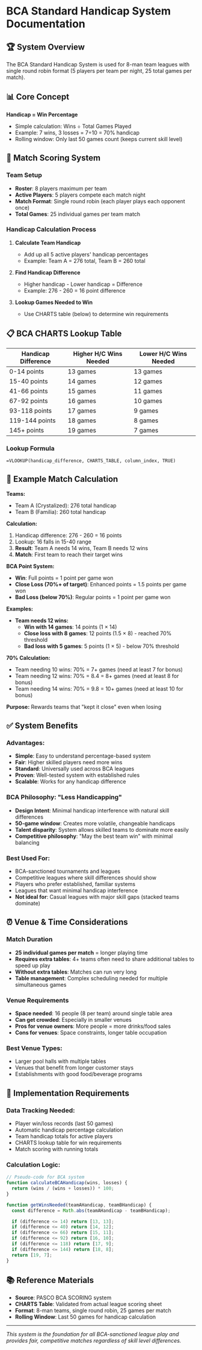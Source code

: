 # BCA Standard Handicap System Documentation

## 🏆 **System Overview**

The BCA Standard Handicap System is used for 8-man team leagues with single round robin format (5 players per team per night, 25 total games per match).

## 📊 **Core Concept**

**Handicap = Win Percentage**
- Simple calculation: Wins ÷ Total Games Played
- Example: 7 wins, 3 losses = 7÷10 = 70% handicap
- Rolling window: Only last 50 games count (keeps current skill level)

## 🎯 **Match Scoring System**

### **Team Setup**
- **Roster**: 8 players maximum per team
- **Active Players**: 5 players compete each match night
- **Match Format**: Single round robin (each player plays each opponent once)
- **Total Games**: 25 individual games per team match

### **Handicap Calculation Process**

1. **Calculate Team Handicap**
   - Add up all 5 active players' handicap percentages
   - Example: Team A = 276 total, Team B = 260 total

2. **Find Handicap Difference**
   - Higher handicap - Lower handicap = Difference
   - Example: 276 - 260 = 16 point difference

3. **Lookup Games Needed to Win**
   - Use CHARTS table (below) to determine win requirements

## 📋 **BCA CHARTS Lookup Table**

| Handicap Difference | Higher H/C Wins Needed | Lower H/C Wins Needed |
|---------------------|------------------------|----------------------|
| 0-14 points         | 13 games               | 13 games             |
| 15-40 points        | 14 games               | 12 games             |
| 41-66 points        | 15 games               | 11 games             |
| 67-92 points        | 16 games               | 10 games             |
| 93-118 points       | 17 games               | 9 games              |
| 119-144 points      | 18 games               | 8 games              |
| 145+ points         | 19 games               | 7 games              |

### **Lookup Formula**
```
=VLOOKUP(handicap_difference, CHARTS_TABLE, column_index, TRUE)
```

## 🎱 **Example Match Calculation**

**Teams:**
- Team A (Crystalized): 276 total handicap
- Team B (Familia): 260 total handicap

**Calculation:**
1. Handicap difference: 276 - 260 = 16 points
2. Lookup: 16 falls in 15-40 range
3. **Result**: Team A needs 14 wins, Team B needs 12 wins
4. **Match**: First team to reach their target wins

**BCA Point System:**
- **Win**: Full points = 1 point per game won
- **Close Loss (70%+ of target)**: Enhanced points = 1.5 points per game won
- **Bad Loss (below 70%)**: Regular points = 1 point per game won

**Examples:**
- **Team needs 12 wins:**
  - **Win with 14 games**: 14 points (1 × 14)
  - **Close loss with 8 games**: 12 points (1.5 × 8) - reached 70% threshold
  - **Bad loss with 5 games**: 5 points (1 × 5) - below 70% threshold

**70% Calculation:**
- Team needing 10 wins: 70% = 7+ games (need at least 7 for bonus)
- Team needing 12 wins: 70% = 8.4 = 8+ games (need at least 8 for bonus)
- Team needing 14 wins: 70% = 9.8 = 10+ games (need at least 10 for bonus)

**Purpose:** Rewards teams that "kept it close" even when losing

## ✅ **System Benefits**

### **Advantages:**
- **Simple**: Easy to understand percentage-based system
- **Fair**: Higher skilled players need more wins
- **Standard**: Universally used across BCA leagues
- **Proven**: Well-tested system with established rules
- **Scalable**: Works for any handicap difference

### **BCA Philosophy: "Less Handicapping"**
- **Design Intent**: Minimal handicap interference with natural skill differences
- **50-game window**: Creates more volatile, changeable handicaps
- **Talent disparity**: System allows skilled teams to dominate more easily
- **Competitive philosophy**: "May the best team win" with minimal balancing

### **Best Used For:**
- BCA-sanctioned tournaments and leagues
- Competitive leagues where skill differences should show
- Players who prefer established, familiar systems
- Leagues that want minimal handicap interference
- **Not ideal for**: Casual leagues with major skill gaps (stacked teams dominate)

## ⏰ **Venue & Time Considerations**

### **Match Duration**
- **25 individual games per match** = longer playing time
- **Requires extra tables**: 4+ teams often need to share additional tables to speed up play
- **Without extra tables**: Matches can run very long
- **Table management**: Complex scheduling needed for multiple simultaneous games

### **Venue Requirements**
- **Space needed**: 16 people (8 per team) around single table area
- **Can get crowded**: Especially in smaller venues
- **Pros for venue owners**: More people = more drinks/food sales
- **Cons for venues**: Space constraints, longer table occupation

### **Best Venue Types:**
- Larger pool halls with multiple tables
- Venues that benefit from longer customer stays
- Establishments with good food/beverage programs

## 🔧 **Implementation Requirements**

### **Data Tracking Needed:**
- Player win/loss records (last 50 games)
- Automatic handicap percentage calculation
- Team handicap totals for active players
- CHARTS lookup table for win requirements
- Match scoring with running totals

### **Calculation Logic:**
```javascript
// Pseudo-code for BCA system
function calculateBCAHandicap(wins, losses) {
  return (wins / (wins + losses)) * 100;
}

function getWinsNeeded(teamAHandicap, teamBHandicap) {
  const difference = Math.abs(teamAHandicap - teamBHandicap);

  if (difference <= 14) return [13, 13];
  if (difference <= 40) return [14, 12];
  if (difference <= 66) return [15, 11];
  if (difference <= 92) return [16, 10];
  if (difference <= 118) return [17, 9];
  if (difference <= 144) return [18, 8];
  return [19, 7];
}
```

## 📚 **Reference Materials**

- **Source**: PASCO BCA SCORING system
- **CHARTS Table**: Validated from actual league scoring sheet
- **Format**: 8-man teams, single round robin, 25 games per match
- **Rolling Window**: Last 50 games for handicap calculation

---

*This system is the foundation for all BCA-sanctioned league play and provides fair, competitive matches regardless of skill level differences.*